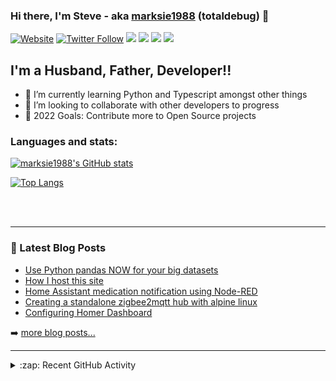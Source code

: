 ### Hi there, I'm Steve - aka [marksie1988][website] (totaldebug) 👋

[![Website](https://img.shields.io/website?label=totaldebug.uk&style=for-the-badge&url=https%3A%2F%2Ftotaldebug.uk)](https://totaldebug.uk)
[![Twitter Follow](https://img.shields.io/twitter/follow/marksie1988?color=1DA1F2&logo=twitter&style=for-the-badge)](https://twitter.com/intent/follow?original_referer=https%3A%2F%2Fgithub.com%marksie1988&screen_name=marksie1988)
[![](https://img.shields.io/badge/-@marksie1988-%23181717?style=for-the-badge&logo=github)](https://github.com/marksie1988)
[![](https://img.shields.io/badge/-@totaldebug-%23181717?style=for-the-badge&logo=github)](https://github.com/totaldebug)
[![](https://img.shields.io/badge/-@totaldebug-%23FF0000?style=for-the-badge&logo=youtube)][youtube]
[![](https://img.shields.io/badge/-@totaldebug-%230077B5?style=for-the-badge&logo=linkedin)][linkedin]

## I'm a Husband, Father, Developer!!

- 🌱 I’m currently learning Python and Typescript amongst other things
- 👯 I’m looking to collaborate with other developers to progress
- 🥅 2022 Goals: Contribute more to Open Source projects

### Languages and stats:

[![marksie1988's GitHub stats](https://github-readme-stats.vercel.app/api?username=marksie1988&show_icons=true&layout=compact&theme=dark)](https://github.com/marksie1988)

[![Top Langs](https://github-readme-stats.vercel.app/api/top-langs/?username=marksie1988&layout=compact&theme=dark)](https://github.com/marksie1988)

<br />
<br />

---

### 📕 Latest Blog Posts

<!-- BLOG-POST-LIST:START -->
- [Use Python pandas NOW for your big datasets](https://totaldebug.uk/posts/use-python-pandas-now/)
- [How I host this site](https://totaldebug.uk/posts/how-i-host-this-site/)
- [Home Assistant medication notification using Node-RED](https://totaldebug.uk/posts/home-assistant-medication-notification-node-red/)
- [Creating a standalone zigbee2mqtt hub with alpine linux](https://totaldebug.uk/posts/creating-standalone-zigbee2mqtt-hub-with-alpine-linux/)
- [Configuring Homer Dashboard](https://totaldebug.uk/posts/configuring-homer-dashboard/)
<!-- BLOG-POST-LIST:END -->

➡️ [more blog posts...](https://totaldebug.uk/blog/)

---

<details>
  <summary>:zap: Recent GitHub Activity</summary>

<!--START_SECTION:activity-->
1. ❗️ Closed issue [#968](https://github.com/totaldebug/atomic-calendar-revive/issues/968) in [totaldebug/atomic-calendar-revive](https://github.com/totaldebug/atomic-calendar-revive)
2. 🗣 Commented on [#968](https://github.com/totaldebug/atomic-calendar-revive/issues/968) in [totaldebug/atomic-calendar-revive](https://github.com/totaldebug/atomic-calendar-revive)
3. 🗣 Commented on [#919](https://github.com/totaldebug/atomic-calendar-revive/issues/919) in [totaldebug/atomic-calendar-revive](https://github.com/totaldebug/atomic-calendar-revive)
4. 🗣 Commented on [#921](https://github.com/totaldebug/atomic-calendar-revive/issues/921) in [totaldebug/atomic-calendar-revive](https://github.com/totaldebug/atomic-calendar-revive)
5. 🗣 Commented on [#921](https://github.com/totaldebug/atomic-calendar-revive/issues/921) in [totaldebug/atomic-calendar-revive](https://github.com/totaldebug/atomic-calendar-revive)
<!--END_SECTION:activity-->

</details>

[website]: https://totaldebug.uk
[twitter]: https://twitter.com/marksie1988
[youtube]: https://www.youtube.com/channel/UCEvfqr8PBoLTc6FiitXrWCQ
[linkedin]: https://linkedin.com/in/marksie1988
